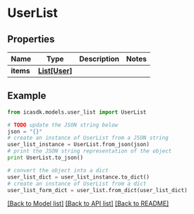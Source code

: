 # UserList


## Properties
Name | Type | Description | Notes
------------ | ------------- | ------------- | -------------
**items** | [**List[User]**](User.md) |  | 

## Example

```python
from icasdk.models.user_list import UserList

# TODO update the JSON string below
json = "{}"
# create an instance of UserList from a JSON string
user_list_instance = UserList.from_json(json)
# print the JSON string representation of the object
print UserList.to_json()

# convert the object into a dict
user_list_dict = user_list_instance.to_dict()
# create an instance of UserList from a dict
user_list_form_dict = user_list.from_dict(user_list_dict)
```
[[Back to Model list]](../README.md#documentation-for-models) [[Back to API list]](../README.md#documentation-for-api-endpoints) [[Back to README]](../README.md)


